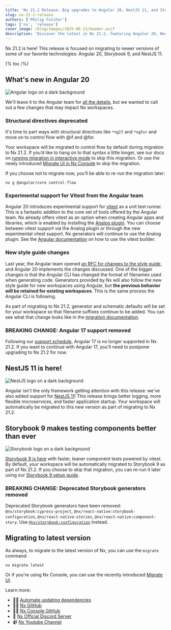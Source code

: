 ```yaml
---
title: 'Nx 21.2 Release: Big upgrades to Angular 20, NestJS 11, and Storybook 9'
slug: nx-21-2-release
authors: ['Philip Fulcher']
tags: ['nx', 'release']
cover_image: /blog/images/2025-06-13/header.avif
description: 'Discover the latest in Nx 21.2, featuring Angular 20, NestJS 11, and Storybook 9'
---
```


Nx 21.2 is here! This release is focused on migrating to newer versions of some of our favorite technologies: Angular 20, Storybook 9, and NestJS 11.

{% toc /%}

## What's new in Angular 20

![Angular logo on a dark background](/blog/images/2025-06-13/angular.avif)

We'll leave it to the Angular team for [all the details](https://blog.angular.dev/announcing-angular-v20-b5c9c06cf301), but we wanted to call out a few changes that may impact Nx workspaces.

### Structural directives deprecated

It's time to part ways with structural directives like `*ngIf` and `*ngFor` and move on to control flow with @if and @for.

Your workspace will be migrated to control flow by default during migration to Nx 21.2. If you’d like to hang on to that syntax a little longer, see our docs on [running migration in interactive mode](/recipes/tips-n-tricks/advanced-update) to skip this migration. Or use the newly introduced [Migrate UI in Nx Console](/recipes/nx-console/console-migrate-ui) to skip the migration.

If you choose not to migrate now, you’ll be able to re-run the migration later:

```shell
nx g @angular/core control-flow
```

### Experimental support for Vitest from the Angular team

Angular 20 introduces experimental support for [vitest](https://vitest.dev/) as a unit test runner. This is a fantastic addition to the core set of tools offered by the Angular team. Nx already offers vitest as an option when creating Angular apps and libraries, which is enabled by installing the [Analog plugin](https://analogjs.org/docs/features/testing/overview). You can choose between vitest support via the Analog plugin or through the new experimental vitest support. Nx generators will continue to use the Analog plugin. See the [Angular documentation](https://angular.dev/guide/testing/unit-tests) on how to use the vitest builder.

### New style guide changes

Last year, the Angular team opened [an RFC for changes to the style guide](https://github.com/angular/angular/discussions/58412), and Angular 20 implements the changes discussed. One of the bigger changes is that the Angular CLI has changed the format of filenames used when generating code. Generators provided by Nx will also follow the new style guide for new workspaces using Angular, but **the previous behavior will be retained for existing workspaces**. This is the same process the Angular CLI is following.

As part of migrating to Nx 21.2, generator and schematic defaults will be set for your workspace so that filename suffixes continue to be added. You can see what that change looks like in the [migration documentation](/technologies/angular/api/migrations#setgeneratordefaultsforpreviousstyleguide).

### BREAKING CHANGE: Angular 17 support removed

Following our [support schedule](/technologies/angular/recipes/angular-nx-version-matrix), Angular 17 is no longer supported in Nx 21.2. If you want to continue with Angular 17, you'll need to postpone upgrading to Nx 21.2 for now.

## NestJS 11 is here!

![NestJS logo on a dark background](/blog/images/2025-06-13/nest.avif)

Angular isn't the only framework getting attention with this release: we've also added support for [NestJS 11](https://trilon.io/blog/announcing-nestjs-11-whats-new)! This release brings better logging, more flexible microservices, and faster application startup. Your workspace will automatically be migrated to this new version as part of migrating to Nx 21.2.

## Storybook 9 makes testing components better than ever

![Storybook logo on a dark background](/blog/images/2025-06-13/storybook.avif)

[Storybook 9 is here](https://storybook.js.org/blog/storybook-9/) with faster, leaner component tests powered by vitest. By default, your workspace will be automatically migrated to Storybook 9 as part of Nx 21.2. If you choose to skip that migration, you can re-run it later using our [Storybook 9 setup guide](/technologies/test-tools/storybook/recipes/storybook-9-setup).

### BREAKING CHANGE: Deprecated Storybook generators removed

Deprecated Storybook generators have been removed: `@nx/storybook:cypress-project`, `@nx/react-native:storybook-configuration`, `@nx/react-native:stories`, `@nx/react-native:component-story`. Use [`@nx/storybook:configuration`](/technologies/test-tools/storybook/api/generators/configuration) instead.

## Migrating to latest version

As always, to migrate to the latest version of Nx, you can use the `migrate` command:

```shell
nx migrate latest
```

Or if you're using Nx Console, you can use the recently introduced [Migrate UI](/recipes/nx-console/console-migrate-ui).

Learn more:

- 👩‍💻 [Automate updating dependencies](/features/automate-updating-dependencies)
- 👩‍💻 [Nx GitHub](https://github.com/nrwl/nx)
- 👩‍💻 [Nx Console GitHub](https://github.com/nrwl/nx-console)
- 💬 [Nx Official Discord Server](https://go.nx.dev/community)
- 📹 [Nx Youtube Channel](https://www.youtube.com/@nxdevtools)
